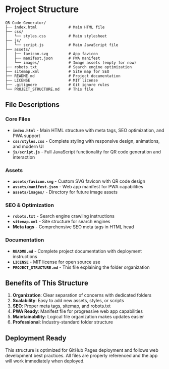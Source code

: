 # Project Structure

```
QR-Code-Generator/
├── index.html              # Main HTML file
├── css/
│   └── styles.css          # Main stylesheet
├── js/
│   └── script.js           # Main JavaScript file
├── assets/
│   ├── favicon.svg         # App favicon
│   ├── manifest.json       # PWA manifest
│   └── images/             # Image assets (empty for now)
├── robots.txt              # Search engine optimization
├── sitemap.xml             # Site map for SEO
├── README.md               # Project documentation
├── LICENSE                 # MIT license
├── .gitignore              # Git ignore rules
└── PROJECT_STRUCTURE.md    # This file
```

## File Descriptions

### Core Files
- **`index.html`** - Main HTML structure with meta tags, SEO optimization, and PWA support
- **`css/styles.css`** - Complete styling with responsive design, animations, and modern UI
- **`js/script.js`** - Full JavaScript functionality for QR code generation and interaction

### Assets
- **`assets/favicon.svg`** - Custom SVG favicon with QR code design
- **`assets/manifest.json`** - Web app manifest for PWA capabilities
- **`assets/images/`** - Directory for future image assets

### SEO & Optimization
- **`robots.txt`** - Search engine crawling instructions
- **`sitemap.xml`** - Site structure for search engines
- **Meta tags** - Comprehensive SEO meta tags in HTML head

### Documentation
- **`README.md`** - Complete project documentation with deployment instructions
- **`LICENSE`** - MIT license for open source use
- **`PROJECT_STRUCTURE.md`** - This file explaining the folder organization

## Benefits of This Structure

1. **Organization**: Clear separation of concerns with dedicated folders
2. **Scalability**: Easy to add new assets, styles, or scripts
3. **SEO**: Proper meta tags, sitemap, and robots.txt
4. **PWA Ready**: Manifest file for progressive web app capabilities
5. **Maintainability**: Logical file organization makes updates easier
6. **Professional**: Industry-standard folder structure

## Deployment Ready

This structure is optimized for GitHub Pages deployment and follows web development best practices. All files are properly referenced and the app will work immediately when deployed. 